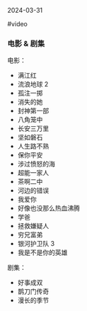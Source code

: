 2024-03-31

#video

### 电影 & 剧集
电影：
- 满江红
- 流浪地球 2
- 孤注一掷
- 消失的她
- 封神第一部
- 八角笼中
- 长安三万里
- 坚如磐石
- 人生路不熟
- 保你平安
- 涉过愤怒的海
- 超能一家人
- 茶啊二中
- 河边的错误
- 我爱你
- 好像也没那么热血沸腾
- 学爸
- 拯救嫌疑人
- 穷兄富弟
- 银河护卫队 3
- 我是不是你的英雄

剧集：
- 好事成双
- 鹊刀门传奇
- 漫长的季节
